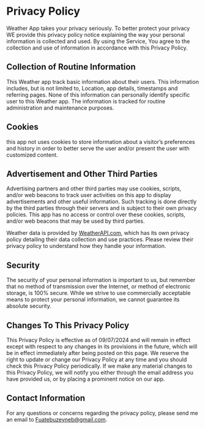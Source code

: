 # Privacy Policy

Weather App takes your privacy seriously. To better protect your privacy WE provide this privacy policy notice explaining the way your personal information is collected and used.
By using the Service, You agree to the collection and use of information in accordance with this Privacy Policy.


## Collection of Routine Information

This Weather app track basic information about their users. This information includes, but is not limited to, Location, app details, timestamps and referring pages. None of this information can personally identify specific user to this Weather app. The information is tracked for routine administration and maintenance purposes.


## Cookies

this app not uses cookies to store information about a visitor’s preferences and history in order to better serve the user and/or present the user with customized content.


## Advertisement and Other Third Parties

Advertising partners and other third parties may use cookies, scripts, and/or web beacons to track user activities on this app to display advertisements and other useful information. Such tracking is done directly by the third parties through their servers and is subject to their own privacy policies. This app has no access or control over these cookies, scripts, and/or web beacons that may be used by third parties.

Weather data is provided by [WeatherAPI.com](https://www.weatherapi.com/privacy.aspx), which has its own privacy policy detailing their data collection and use practices. Please review their privacy policy to understand how they handle your information.


## Security

The security of your personal information is important to us, but remember that no method of transmission over the Internet, or method of electronic storage, is 100% secure. While we strive to use commercially acceptable means to protect your personal information,  we cannot guarantee its absolute security.


## Changes To This Privacy Policy
This Privacy Policy is effective as of 09/07/2024 and will remain in effect except with respect to any changes in its provisions in the future, which will be in effect immediately after being posted on this page.
We reserve the right to update or change our Privacy Policy at any time and you should check this Privacy Policy periodically. If we make any material changes to this Privacy Policy, we will notify you either through the email address you have provided us, or by placing a prominent notice on our app.


## Contact Information

For any questions or concerns regarding the privacy policy, please send me an email to Fuatebuzeyneb@gmail.com.
